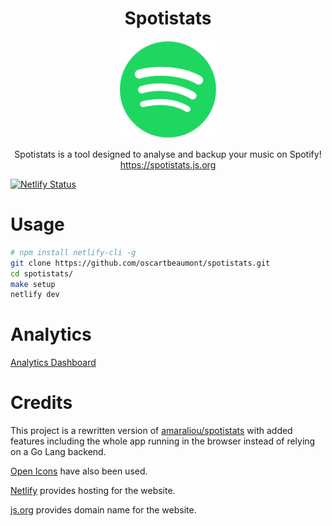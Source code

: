 <h1 align="center">Spotistats</h1>
<p align="center">
    <img width="156" height="156" src="assets/logo-256.png"></img>
</p>
<p align="center">
    Spotistats is a tool designed to analyse and backup your music on Spotify!
    <br />
    <a target="_blank" href="https://spotistats.js.org">https://spotistats.js.org</a>
</p>

[![Netlify Status](https://api.netlify.com/api/v1/badges/e33e737f-b5dc-461b-a7ba-daf6386c8ed9/deploy-status)](https://app.netlify.com/sites/spotistats-app/deploys)

# Usage

```bash
# npm install netlify-cli -g
git clone https://github.com/oscartbeaumont/spotistats.git
cd spotistats/
make setup
netlify dev
```

# Analytics

[Analytics Dashboard](https://plausible.otbeaumont.me/spotistats.js.org)

# Credits

This project is a rewritten version of [amaraliou/spotistats](https://github.com/amaraliou/spotistats) with added features including the whole app running in the browser instead of relying on a Go Lang backend.

[Open Icons](https://www.useiconic.com/open) have also been used.

[Netlify](https://netlify.com) provides hosting for the website.

[js.org](https://js.org/) provides domain name for the website.
